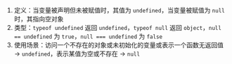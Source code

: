 1. 定义：当变量被声明但未被赋值时，其值为 `undefined`，当变量被赋值为 `null` 时，其指向空对象
2. 类型：`typeof undefined` 返回 `undefined`，`typeof null` 返回 `object`，`null == undefined` 为 `true`，`null === undefined` 为 `false`
3. 使用场景：访问一个不存在的对象或未初始化的变量或表示一个函数无返回值 -> `undefined`，表示某值为空或不存在 -> `null`




